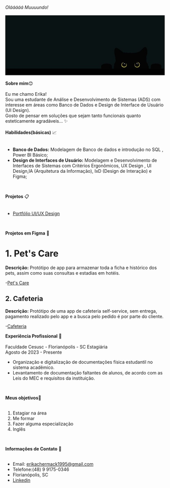 <!--
**ErikaChermack/ErikaChermack** is a ✨ _special_ ✨ repository because its `README.md` (this file) appears on your GitHub profile.

Here are some ideas to get you started:

- 🔭 I’m currently working on ...
- 🌱 I’m currently learning ...
- 👯 I’m looking to collaborate on ...
- 🤔 I’m looking for help with ...
- 💬 Ask me about ...
- 📫 How to reach me: ...
- 😄 Pronouns: ...
- ⚡ Fun fact: ...
-->
 *Olááááá Muuuundo!*<br>
<br>
![Gatinho](imagens/gatinho2.jpeg)

**Sobre mim**😊 <br>
<br>
Eu me chamo Erika! <br>
Sou uma estudante de Análise e Desenvolvimento de Sistemas (ADS) com interesse em áreas como Banco de Dados e Design de Interface de Usuário (UI Design).<br>
Gosto de pensar em soluções que sejam tanto funcionais quanto esteticamente agradáveis... ✨ <br>
<br>
**Habilidades(básicas)** 📈 <br>
<br>
- **Banco de Dados:** Modelagem de Banco de dados e introdução no SQL , Power BI Básico;
- **Design de Interfaces de Usuário:** Modelagem e Desenvolvimento de  Interfaces de Sistemas com Critérios Ergonômicos, UX Design , UI Design,IA (Arquitetura da Informação), IxD (Design de Interação) e Figma;<br>
<br>

**Projetos** 📋<br>
<br>
- [Portfólio UI/UX Design](https://www.canva.com/design/DAF7Spxa34w/QDCv2qFQeCbYkTQPvSIbEw/view?utm_content=DAF7Spxa34w&utm_campaign=designshare&utm_medium=link&utm_source=editor)<br>
<br>

**Projetos em Figma** 🌃 <br>

# 1. Pet's Care

**Descrição:** Protótipo de app para armazenar toda a ficha e histórico dos pets, assim como suas consultas e estadias em hotéis.

-[Pet's Care](https://www.figma.com/proto/IPeQJgMfdJT5c8UpKvRpY1/Pet's-Care?type=design&node-id=347-1024&t=ZI6hGZP90fHhKNdf-1&scaling=min-zoom&page-id=0%3A1&starting-point-node-id=347%3A1024&mode=design)

## 2. Cafeteria

**Descrição:** Protótipo de uma app de cafeteria self-service, sem entrega, pagamento realizado pelo app e a busca pelo pedido é por parte do cliente.

-[Cafeteria]([https://www.figma.com/proto/VpVspBU7S9yQMxFUOr1f7p/Cafeteria?page-id=0%3A1&type=design&node-id=749-2416&viewport=798%2C79%2C0.37&t=ZzrucWnDiYEWS8hA-1&scaling=scale-down&starting-point-node-id=20%3A5&mode=design](https://www.figma.com/proto/VpVspBU7S9yQMxFUOr1f7p/Cafeteria?page-id=0%3A1&type=design&node-id=749-2416&viewport=798%2C79%2C0.37&t=ZzrucWnDiYEWS8hA-1&scaling=scale-down&starting-point-node-id=20%3A5&mode=design))


**Experiência Profissional** 📑 <br>
<br>
Faculdade Cesusc - Florianópolis - SC
Estagiária  
Agosto de 2023 - Presente<br>
- Organização e digitalização de documentações física estudantil no sistema acadêmico.
- Levantamento de documentação faltantes de alunos, de acordo com as Leis do MEC e requisitos da instituição.<br>
<br>

**Meus objetivos**🐾<br>
<br>
1. Estagiar na área<br>
2. Me formar<br>
3. Fazer alguma especialização<br>
4. Inglês
<br>

**Informações de Contato** 📨 <br>
<br>
- Email: erikachermack1995@gmail.com<br>
- Telefone:(48) 9 9175-0346<br>
- Florianópolis, SC<br>
- [Linkedin](www.linkedin.com/in/erika-chermack)
